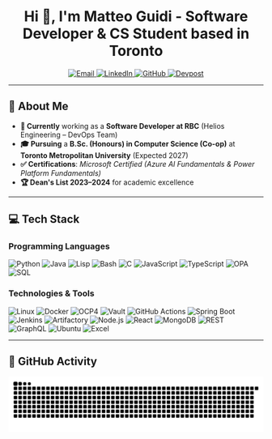 <!-- README for GitHub Profile -->
<!-- Replace MatteoGuidii with your actual GitHub username, if needed -->

<div align="center">
  
  <!-- Your Logo (ensure this file path is correct in your repo) -->
  <!-- <img src="assets/logo.png" alt="Matteo Guidi Logo"/> -->

  <!-- Introduction / Headline -->
  <h1>Hi 👋, I'm Matteo Guidi - Software Developer & CS Student based in Toronto</h1>

  <!-- Quick Links with Badges -->
  <p>
    <a href="mailto:matteo.guidi@torontomu.ca">
      <img src="https://img.shields.io/badge/Email-D14836?style=for-the-badge&logo=gmail&logoColor=white" alt="Email"/>
    </a>
    <a href="https://www.linkedin.com/in/matteoguidii/">
      <img src="https://img.shields.io/badge/LinkedIn-%230077B5.svg?style=for-the-badge&logo=linkedin&logoColor=white" alt="LinkedIn"/>
    </a>
    <a href="https://github.com/MatteoGuidii">
      <img src="https://img.shields.io/badge/GitHub-100000?style=for-the-badge&logo=github&logoColor=white" alt="GitHub"/>
    </a>
    <a href="https://devpost.com/matteo-guidi">
      <img src="https://img.shields.io/badge/Devpost-00457C.svg?style=for-the-badge&logo=devpost&logoColor=white" alt="Devpost"/>
    </a>
  </p>
</div>

---

## 🔎 About Me
- **🏦 Currently** working as a **Software Developer at RBC** (Helios Engineering – DevOps Team)
- **🎓 Pursuing** a **B.Sc. (Honours) in Computer Science (Co-op)** at **Toronto Metropolitan University** (Expected 2027)  
- **✅ Certifications**: *Microsoft Certified (Azure AI Fundamentals & Power Platform Fundamentals)*  
- **🏆 Dean's List 2023–2024** for academic excellence  
<!-- - **🔬 Active Member** of **TMU WAVE (Underwater Robotics)** & **TMAV (Aerial Vehicles)** -->

---

## 💻 Tech Stack

### Programming Languages
![Python](https://img.shields.io/badge/Python-3670A0?style=for-the-badge&logo=python&logoColor=ffdd54)
![Java](https://img.shields.io/badge/Java-ED8B00?style=for-the-badge&logo=java&logoColor=white)
![Lisp](https://img.shields.io/badge/Lisp-A42E2B?style=for-the-badge&logo=common-lisp&logoColor=white)
![Bash](https://img.shields.io/badge/Bash-121011?style=for-the-badge&logo=gnu-bash&logoColor=white)
![C](https://img.shields.io/badge/C-00599C?style=for-the-badge&logo=c&logoColor=white)
![JavaScript](https://img.shields.io/badge/JavaScript-323330?style=for-the-badge&logo=javascript&logoColor=F7DF1E)
![TypeScript](https://img.shields.io/badge/TypeScript-007ACC.svg?style=for-the-badge&logo=typescript&logoColor=white)
![OPA](https://img.shields.io/badge/OPA-14274E.svg?style=for-the-badge&logo=openpolicyagent&logoColor=white)
![SQL](https://img.shields.io/badge/SQL-025E8C?style=for-the-badge&logo=amazon-dynamodb&logoColor=white)

### Technologies & Tools
![Linux](https://img.shields.io/badge/Linux-FCC624?style=for-the-badge&logo=linux&logoColor=black)
![Docker](https://img.shields.io/badge/Docker-2496ED?style=for-the-badge&logo=docker&logoColor=white)
![OCP4](https://img.shields.io/badge/OpenShift%20OCP4-EE0000?style=for-the-badge&logo=redhat&logoColor=white)
![Vault](https://img.shields.io/badge/HashiCorp%20Vault-000000?style=for-the-badge&logo=vault&logoColor=white)
![GitHub Actions](https://img.shields.io/badge/GitHub_Actions-2088FF?style=for-the-badge&logo=github-actions&logoColor=white)
![Spring Boot](https://img.shields.io/badge/Spring_Boot-F2F4F9?style=for-the-badge&logo=spring-boot)
![Jenkins](https://img.shields.io/badge/Jenkins-D24939?style=for-the-badge&logo=jenkins&logoColor=white)
![Artifactory](https://img.shields.io/badge/Artifactory-607078?style=for-the-badge&logo=jfrog&logoColor=white)
![Node.js](https://img.shields.io/badge/Node.js-43853D.svg?style=for-the-badge&logo=node-dot-js&logoColor=white)
![React](https://img.shields.io/badge/React-20232A.svg?style=for-the-badge&logo=react&logoColor=61DAFB)
![MongoDB](https://img.shields.io/badge/MongoDB-4EA94B.svg?style=for-the-badge&logo=mongodb&logoColor=white)
![REST](https://img.shields.io/badge/REST-07575B.svg?style=for-the-badge&logo=swagger&logoColor=white)
![GraphQL](https://img.shields.io/badge/GraphQL-E10098.svg?style=for-the-badge&logo=graphql&logoColor=white)
![Ubuntu](https://img.shields.io/badge/Ubuntu-E95420?style=for-the-badge&logo=ubuntu&logoColor=white)
![Excel](https://img.shields.io/badge/Excel-217346?style=for-the-badge&logo=microsoft-excel&logoColor=white)

---

## 🎯 GitHub Activity

<picture>
  <source media="(prefers-color-scheme: dark)" srcset="https://raw.githubusercontent.com/MatteoGuidii/MatteoGuidii/output/github-snake-dark.svg" />
  <source media="(prefers-color-scheme: light)" srcset="https://raw.githubusercontent.com/MatteoGuidii/MatteoGuidii/output/github-snake.svg" />
  <img alt="github-snake" src="https://raw.githubusercontent.com/MatteoGuidii/MatteoGuidii/output/github-snake.svg" />
</picture>
